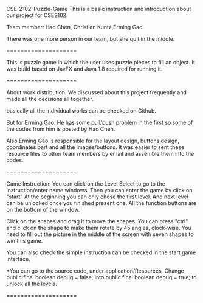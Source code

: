 CSE-2102-Puzzle-Game
This is a basic instruction and introduction about our project for CSE2102.

Team member:
Hao Chen, Christian Kuntz,Erming Gao

There was one more person in our team, but she quit in the middle.


====================

This is puzzle game in which the user uses puzzle pieces to fill an object. 
It was build based on JavFX and Java 1.8 required for running it.

====================

About work distribution:
We discussed about this project frequently and made all the decisions all together. 

basically all the individual works can be checked on Github. 


But for Erming Gao. He has some pull/push problem in the first so some of the codes from him is posted by Hao Chen.

Also Erming Gao is responsible for the layout design, buttons design, coordinates part and all the images/buttons. 
It was easier to sent these resource files to other team members by email and assemble them into the codes.


====================

Game Instruction:
You can click on the Level Select to go to the instruction/enter name windows.
Then you can enter the game by click on "start"
At the beginning you can only chose the first level. And next level can be unlocked once you finished present one.
All the function buttons are on the bottom of the window.

Click on the shapes and drag it to move the shapes. You can press "ctrl" and click on the shape to make them rotate by 45 angles, clock-wise.
You need to fill out the picture in the middle of the screen with seven shapes to win this game.


You can also check the simple instruction can be checked in the start game interface.

*You can go to the source code, under application/Resources,
Change public 
final boolean debug = false; 
into 
public final boolean debug = true;
to unlock all the levels.






====================